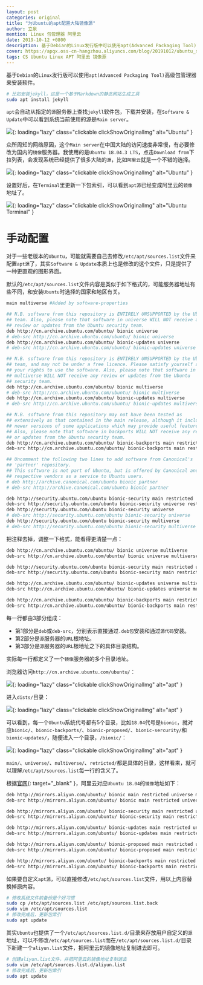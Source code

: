 ```yaml
---
layout: post
categories: original
title: "为Ubuntu的apt配置大陆镜像源"
author: 立泉
mention: Linux 包管理器 阿里云
date: 2019-10-12 +0800
description: 基于Debian的Linux发行版中可以使用apt(Advanced Packaging Tool)高级包管理器来安装软件，其默认的源在中国大陆的访问速度非常慢，所以有必要修改到最近的镜像源，阿里云提供的镜像是一个不错的选择。
cover: https://apqx.oss-cn-hangzhou.aliyuncs.com/blog/20191012/ubuntu_settings_apt_thumb.webp
tags: CS Ubuntu Linux APT 阿里云 镜像源
---
```


基于`Debian`的`Linux`发行版可以使用`apt(Advanced Packaging Tool)`高级包管理器来安装软件。

```sh
# 比如安装jekyll，这是一个基于Markdown的静态网站生成工具
sudo apt install jekyll
```

`apt`会自动从指定的`源`服务器上查找`jekyll`软件包，下载并安装，在`Software & Update`中可以看到系统当前使用的源是`Main server`。

![](https://apqx.oss-cn-hangzhou.aliyuncs.com/blog/20191012/ubuntu_settings_apt_thumb.webp){: loading="lazy" class="clickable clickShowOriginalImg" alt="Ubuntu" }

众所周知的网络原因，这个`Main server`在中国大陆的访问速度非常慢，有必要修改为国内的`镜像`服务器。我使用的是`Ubuntu 18.04.3 LTS`，点击`Download from`下拉列表，会发现系统已经提供了很多大陆的`源`，比如`阿里云`就是一个不错的选择。

![](https://apqx.oss-cn-hangzhou.aliyuncs.com/blog/20191012/ubuntu_settings_apt_source.webp){: loading="lazy" class="clickable clickShowOriginalImg" alt="Ubuntu" }

设置好后，在`Terminal`里更新一下包索引，可以看到`apt源`已经变成阿里云的`镜像`地址了。

![](https://apqx.oss-cn-hangzhou.aliyuncs.com/blog/20191012/ubuntu_terminal_apt_update_thumb.webp){: loading="lazy" class="clickable clickShowOriginalImg" alt="Ubuntu Terminal" }

# 手动配置

对于一些老版本的`Ubuntu`，可能就需要自己去修改`/etc/apt/sources.list`文件来配置`apt源`了，其实`Software & Update`本质上也是修改的这个文件，只是提供了一种更直观的图形界面。

默认的`/etc/apt/sources.list`文件内容是类似于如下格式的，可能服务器地址有些不同，和安装`Ubuntu`时选择的国家和地区有关。

```sh
main multiverse #Added by software-properties

## N.B. software from this repository is ENTIRELY UNSUPPORTED by the Ubuntu
## team. Also, please note that software in universe WILL NOT receive any
## review or updates from the Ubuntu security team.
deb http://cn.archive.ubuntu.com/ubuntu/ bionic universe
# deb-src http://cn.archive.ubuntu.com/ubuntu/ bionic universe
deb http://cn.archive.ubuntu.com/ubuntu/ bionic-updates universe
# deb-src http://cn.archive.ubuntu.com/ubuntu/ bionic-updates universe

## N.B. software from this repository is ENTIRELY UNSUPPORTED by the Ubuntu 
## team, and may not be under a free licence. Please satisfy yourself as to 
## your rights to use the software. Also, please note that software in 
## multiverse WILL NOT receive any review or updates from the Ubuntu
## security team.
deb http://cn.archive.ubuntu.com/ubuntu/ bionic multiverse
# deb-src http://cn.archive.ubuntu.com/ubuntu/ bionic multiverse
deb http://cn.archive.ubuntu.com/ubuntu/ bionic-updates multiverse
# deb-src http://cn.archive.ubuntu.com/ubuntu/ bionic-updates multiverse

## N.B. software from this repository may not have been tested as
## extensively as that contained in the main release, although it includes
## newer versions of some applications which may provide useful features.
## Also, please note that software in backports WILL NOT receive any review
## or updates from the Ubuntu security team.
deb http://cn.archive.ubuntu.com/ubuntu/ bionic-backports main restricted universe multiverse
deb-src http://cn.archive.ubuntu.com/ubuntu/ bionic-backports main restricted universe multiverse #Added by software-properties

## Uncomment the following two lines to add software from Canonical's
## 'partner' repository.
## This software is not part of Ubuntu, but is offered by Canonical and the
## respective vendors as a service to Ubuntu users.
# deb http://archive.canonical.com/ubuntu bionic partner
# deb-src http://archive.canonical.com/ubuntu bionic partner

deb http://security.ubuntu.com/ubuntu bionic-security main restricted
deb-src http://security.ubuntu.com/ubuntu bionic-security universe restricted main multiverse #Added by software-properties
deb http://security.ubuntu.com/ubuntu bionic-security universe
# deb-src http://security.ubuntu.com/ubuntu bionic-security universe
deb http://security.ubuntu.com/ubuntu bionic-security multiverse
# deb-src http://security.ubuntu.com/ubuntu bionic-security multiverse
```

把注释去掉，调整一下格式，能看得更清楚一点：

```sh
deb http://cn.archive.ubuntu.com/ubuntu/ bionic universe multiverse
deb-src http://cn.archive.ubuntu.com/ubuntu/ bionic universe multiverse

deb http://security.ubuntu.com/ubuntu bionic-security main restricted universe multiverse
deb-src http://security.ubuntu.com/ubuntu bionic-security main restricted universe multiverse 

deb http://cn.archive.ubuntu.com/ubuntu/ bionic-updates universe multiverse
deb-src http://cn.archive.ubuntu.com/ubuntu/ bionic-updates universe multiverse

deb http://cn.archive.ubuntu.com/ubuntu/ bionic-backports main restricted universe multiverse
deb-src http://cn.archive.ubuntu.com/ubuntu/ bionic-backports main restricted universe multiverse
```

每一行都由3部分组成：

* 第1部分是`deb`或`deb-src`，分别表示直接通过`.deb包`安装和通过`源代码`安装。
* 第2部分是`源`服务器的`URL`根地址。
* 第3部分是`源`服务器的`URL`根地址之下的具体目录结构。

实际每一行都定义了一个`镜像`服务器的多个目录地址。

浏览器访问`http://cn.archive.ubuntu.com/ubuntu/`：

![](https://apqx.oss-cn-hangzhou.aliyuncs.com/blog/20191012/ubuntu_apt_cnserver_root.jpg){: loading="lazy" class="clickable clickShowOriginalImg" alt="apt" }

进入`dists/`目录：

![](https://apqx.oss-cn-hangzhou.aliyuncs.com/blog/20191012/ubuntu_apt_cnserver_dists.jpg){: loading="lazy" class="clickable clickShowOriginalImg" alt="apt" }

可以看到，每一个`Ubuntu`系统代号都有5个目录，比如`18.04`代号是`bionic`，就对应`bionic/`、`bionic-backports/`、`bionic-proposed/`、`bionic-sercurity/`和`bionic-updates/`，随便进入一个目录，`/bionic/`：

![](https://apqx.oss-cn-hangzhou.aliyuncs.com/blog/20191012/ubuntu_apt_cnserver_bionic.jpg){: loading="lazy" class="clickable clickShowOriginalImg" alt="apt" }

`main/`、`universe/`、`multiverse/`、`retricted/`都是具体的目录，这样看来，就可以理解`/etc/apt/sources.list`每一行的含义了。

根据[官网](https://developer.aliyun.com/mirror/){: target="_blank" }，阿里云对应`Ubuntu 18.04`的`镜像`地址如下：

```sh
deb http://mirrors.aliyun.com/ubuntu/ bionic main restricted universe multiverse
deb-src http://mirrors.aliyun.com/ubuntu/ bionic main restricted universe multiverse

deb http://mirrors.aliyun.com/ubuntu/ bionic-security main restricted universe multiverse
deb-src http://mirrors.aliyun.com/ubuntu/ bionic-security main restricted universe multiverse

deb http://mirrors.aliyun.com/ubuntu/ bionic-updates main restricted universe multiverse
deb-src http://mirrors.aliyun.com/ubuntu/ bionic-updates main restricted universe multiverse

deb http://mirrors.aliyun.com/ubuntu/ bionic-proposed main restricted universe multiverse
deb-src http://mirrors.aliyun.com/ubuntu/ bionic-proposed main restricted universe multiverse

deb http://mirrors.aliyun.com/ubuntu/ bionic-backports main restricted universe multiverse
deb-src http://mirrors.aliyun.com/ubuntu/ bionic-backports main restricted universe multiverse
```

如果要自定义`apt源`，可以直接修改`/etc/apt/sources.list`文件，用以上内容替换掉原内容。

```sh
# 修改系统文件前备份是个好习惯
sudo cp /etc/apt/sources.list /etc/apt/sources.list.back
sudo vim /etc/apt/sources.list
# 修改完成后，更新包索引
sudo apt update
```

其实`Ubuntu`也提供了一个`/etc/apt/sources.list.d/`目录来存放用户自定义的`源`地址，可以不修改`/etc/apt/sources.list`而在`/etc/apt/sources.list.d/`目录下新建一个`aliyun.list`文件，把阿里云的镜像地址复制进去即可。

```sh
# 创建aliyun.list文件，并把阿里云的镜像地址复制进去
sudo vim /etc/apt/sources.list.d/aliyun.list
# 修改完成后，更新包索引
sudo apt update
```